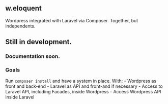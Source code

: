 w.eloquent
------------------

Wordpress integrated with Laravel via Composer. Together, but independents.

## Still in development.
### Documentation soon.

### Goals
Run `composer install` and have a system in place. With:
	- Wordpress as front and back-end
	- Laravel as API and front-and if necessary
	- Access to Laravel API, including Facades, inside Wordpress
	- Access Wordpress API inside Laravel